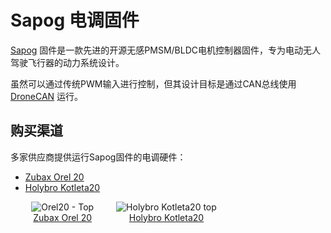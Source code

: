 # Sapog 电调固件

[Sapog](https://github.com/PX4/sapog#px4-sapog) 固件是一款先进的开源无感PMSM/BLDC电机控制器固件，专为电动无人驾驶飞行器的动力系统设计。

虽然可以通过传统PWM输入进行控制，但其设计目标是通过CAN总线使用 [DroneCAN](index.md) 运行。

## 购买渠道

多家供应商提供运行Sapog固件的电调硬件：

- [Zubax Orel 20](https://zubax.com/products/orel_20)
- [Holybro Kotleta20](https://holybro.com/products/kotleta20)

<style>
#image_container {
  height: 100%;
  width: 100%;
  display: flex;
}
.image_column {
  width: 33%;
  text-align: center;
}

</style>

<div id="image_container">
  <div class="image_column">
  <img src="../../assets/peripherals/esc_uavcan_zubax_orel20/orel20_top.jpg" alt="Orel20 - Top"/><br><a href="https://zubax.com/products/orel_20">Zubax Orel 20</a>
  </div>
  <div class="image_column">
    <img src="../../assets/peripherals/esc_uavcan_holybro_kotleta20/kotleta20_top.jpg" alt="Holybro Kotleta20 top" /><br><a href="https://holybro.com/products/kotleta20">Holybro Kotleta20</a>
  </div>
</div>

## 硬件设置

电调通过Pixhawk标准4针JST GH线缆连接到CAN总线。  
更多信息请参考 [CAN布线](../can/index.md#wiring) 指南。  
电调顺序无关紧要。

## 固件设置

电调出厂时已预装Sapog固件。若需升级：

编译固件：

```sh
git clone --recursive https://github.com/PX4/sapog
cd sapog/firmware
make RELEASE=1
```

这将生成 `*.application.bin` 文件至 `build/` 目录。  
该二进制文件可通过DroneCAN通过自动驾驶仪上的Sapog引导程序烧录。  
详见 [DroneCAN固件更新](index.md#firmware-update)。

更多详情请参考 [项目页面](https://github.com/PX4/sapog)，包括如何不用DroneCAN引导程序烧录（例如在未编程的设备上）或开发相关内容。

## 飞控设置

### 启用DroneCAN

将电调连接至Pixhawk的CAN总线。使用电池或电源供电（而非仅通过USB为飞控供电），并通过设置参数 [UAVCAN_ENABLE](../advanced_config/parameter_reference.md#UAVCAN_ENABLE) 为 '3' 来启用动态节点ID分配和DroneCAN电调输出。

### 使用QGroundControl自动枚举电调

本节展示如何通过 _QGroundControl_ 自动枚举基于 [Sapog](https://github.com/PX4/sapog#px4-sapog) 的电调。

:::tip
如果配置中只有一个电调，可以跳过本节，因为电调索引默认已设置为零。
:::

枚举电调步骤：

1. 使用电池供电并连接至 _QGroundControl_
2. 在QGC中导航至 **Vehicle Setup > Power**
3. 通过按下 **Start Assignment** 按钮启动电调自动枚举（如截图所示）。

   ![QGC - DroneCAN 电调自动枚举](../../assets/peripherals/esc_qgc/qgc_uavcan_settings.jpg)

   此时您将听到提示音表明飞控已进入电调枚举模式。

4. 按照[机架参考](../airframes/airframe_reference.md)中规定的旋转方向，从第一个电机到最后一个电机依次手动旋转每个电机。  
   每次旋转电机时，您将听到确认蜂鸣声。

   ::: info
   请确保按正确方向旋转每个电机，电调会自动学习并记住方向（即正常运行时顺时针旋转的电机在枚举时也必须顺时针旋转）。
   :::

5. 最后一个电机枚举完成后，提示音将改变以表明枚举程序结束。
6. 重启PX4和Sapog电调以应用新枚举ID。

下视频演示该过程：

<lite-youtube videoid="4nSa8tvpbgQ" title="Zubax Orel 20 with PX4 Flight Stack - Auto-enumeration"/>

### 使用Sapog手动枚举电调

:::tip
我们推荐使用上述的 [QGroundControl自动枚举Sapog电调](#使用QGroundControl自动枚举电调) 方法，而非手动枚举（更简单且安全）。
:::

可使用 [DroneCAN GUI工具](https://dronecan.github.io/GUI_Tool/Overview/) 手动配置电调索引和方向。  
这将为每个枚举的电调分配以下Sapog配置参数：

- `esc_index`
- `ctl_dir`

::: info
参见 [Sapog参考手册](https://files.zubax.com/products/io.px4.sapog/Sapog_v2_Reference_Manual.pdf) 获取参数详情。
:::

### PX4配置

使用 [执行器配置](../config/actuators.md#actuator-testing) 界面将电机分配到输出。

## 故障排查

参见 [DroneCAN故障排查](index.md#troubleshooting)

## 更多信息

- [PX4/Sapog](https://github.com/PX4/sapog#px4-sapog) (Github)
- [Sapog v2参考手册](https://files.zubax.com/products/io.px4.sapog/Sapog_v2_Reference_Manual.pdf)
- [使用基于Sapog的电调与PX4](https://kb.zubax.com/display/MAINKB/Using+Sapog-based+ESC+with+PX4) (Zubax知识库)